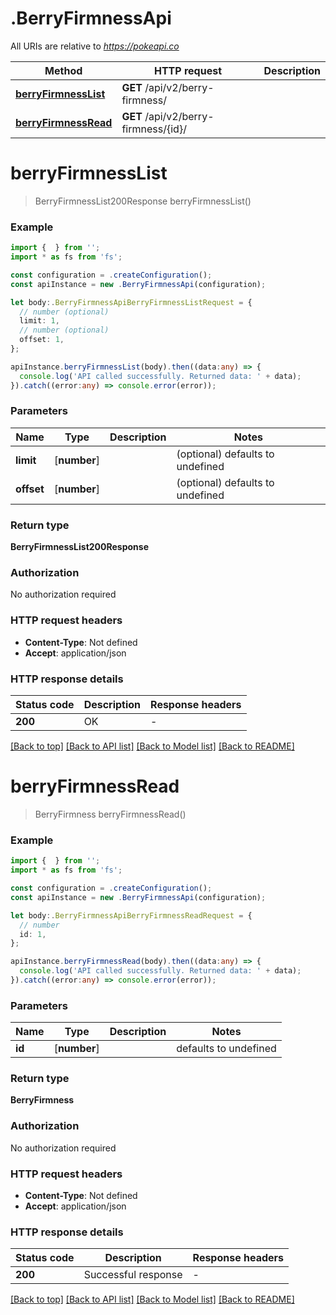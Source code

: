 # .BerryFirmnessApi

All URIs are relative to *https://pokeapi.co*

Method | HTTP request | Description
------------- | ------------- | -------------
[**berryFirmnessList**](BerryFirmnessApi.md#berryFirmnessList) | **GET** /api/v2/berry-firmness/ | 
[**berryFirmnessRead**](BerryFirmnessApi.md#berryFirmnessRead) | **GET** /api/v2/berry-firmness/{id}/ | 


# **berryFirmnessList**
> BerryFirmnessList200Response berryFirmnessList()


### Example


```typescript
import {  } from '';
import * as fs from 'fs';

const configuration = .createConfiguration();
const apiInstance = new .BerryFirmnessApi(configuration);

let body:.BerryFirmnessApiBerryFirmnessListRequest = {
  // number (optional)
  limit: 1,
  // number (optional)
  offset: 1,
};

apiInstance.berryFirmnessList(body).then((data:any) => {
  console.log('API called successfully. Returned data: ' + data);
}).catch((error:any) => console.error(error));
```


### Parameters

Name | Type | Description  | Notes
------------- | ------------- | ------------- | -------------
 **limit** | [**number**] |  | (optional) defaults to undefined
 **offset** | [**number**] |  | (optional) defaults to undefined


### Return type

**BerryFirmnessList200Response**

### Authorization

No authorization required

### HTTP request headers

 - **Content-Type**: Not defined
 - **Accept**: application/json


### HTTP response details
| Status code | Description | Response headers |
|-------------|-------------|------------------|
**200** | OK |  -  |

[[Back to top]](#) [[Back to API list]](README.md#documentation-for-api-endpoints) [[Back to Model list]](README.md#documentation-for-models) [[Back to README]](README.md)

# **berryFirmnessRead**
> BerryFirmness berryFirmnessRead()


### Example


```typescript
import {  } from '';
import * as fs from 'fs';

const configuration = .createConfiguration();
const apiInstance = new .BerryFirmnessApi(configuration);

let body:.BerryFirmnessApiBerryFirmnessReadRequest = {
  // number
  id: 1,
};

apiInstance.berryFirmnessRead(body).then((data:any) => {
  console.log('API called successfully. Returned data: ' + data);
}).catch((error:any) => console.error(error));
```


### Parameters

Name | Type | Description  | Notes
------------- | ------------- | ------------- | -------------
 **id** | [**number**] |  | defaults to undefined


### Return type

**BerryFirmness**

### Authorization

No authorization required

### HTTP request headers

 - **Content-Type**: Not defined
 - **Accept**: application/json


### HTTP response details
| Status code | Description | Response headers |
|-------------|-------------|------------------|
**200** | Successful response |  -  |

[[Back to top]](#) [[Back to API list]](README.md#documentation-for-api-endpoints) [[Back to Model list]](README.md#documentation-for-models) [[Back to README]](README.md)


